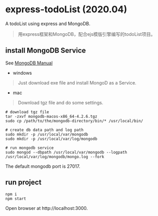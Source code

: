 # express-todoList (2020.04)

A todoList using express and MongoDB.

> 用express框架和MongoDB，配合ejs模版引擎编写的todoList项目。

## install MongoDB Service
See [MongoDB Manual](https://docs.mongodb.com/manual/administration/install-community/)
- windows
> Just download exe file and install MongoD as a Service.
- mac
> Download tgz file and do some settings.
```shell
# download tgz file
tar -zxvf mongodb-macos-x86_64-4.2.6.tgz
sudo cp /path/to/the/mongodb-directory/bin/* /usr/local/bin/

# create db data path and log path
sudo mkdir -p /usr/local/var/mongodb
sudo mkdir -p /usr/local/var/log/mongodb

# run mongodb service
sudo mongod --dbpath /usr/local/var/mongodb --logpath /usr/local/var/log/mongodb/mongo.log --fork
```
The default mongodb port is 27017.

## run project
```shell
npm i
npm start
```
Open browser at http://localhost:3000.
